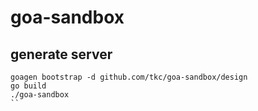 # goa-sandbox

## generate server 

```
goagen bootstrap -d github.com/tkc/goa-sandbox/design
go build
./goa-sandbox 
``